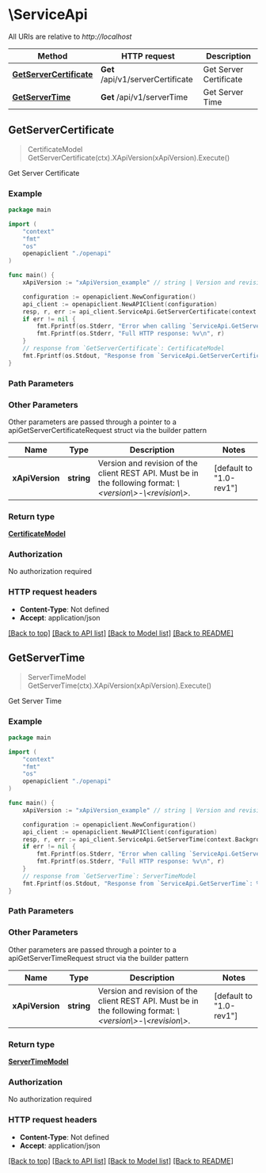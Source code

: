 # \ServiceApi

All URIs are relative to *http://localhost*

Method | HTTP request | Description
------------- | ------------- | -------------
[**GetServerCertificate**](ServiceApi.md#GetServerCertificate) | **Get** /api/v1/serverCertificate | Get Server Certificate
[**GetServerTime**](ServiceApi.md#GetServerTime) | **Get** /api/v1/serverTime | Get Server Time



## GetServerCertificate

> CertificateModel GetServerCertificate(ctx).XApiVersion(xApiVersion).Execute()

Get Server Certificate



### Example

```go
package main

import (
    "context"
    "fmt"
    "os"
    openapiclient "./openapi"
)

func main() {
    xApiVersion := "xApiVersion_example" // string | Version and revision of the client REST API. Must be in the following format: *\\<version\\>-\\<revision\\>*.  (default to "1.0-rev1")

    configuration := openapiclient.NewConfiguration()
    api_client := openapiclient.NewAPIClient(configuration)
    resp, r, err := api_client.ServiceApi.GetServerCertificate(context.Background()).XApiVersion(xApiVersion).Execute()
    if err != nil {
        fmt.Fprintf(os.Stderr, "Error when calling `ServiceApi.GetServerCertificate``: %v\n", err)
        fmt.Fprintf(os.Stderr, "Full HTTP response: %v\n", r)
    }
    // response from `GetServerCertificate`: CertificateModel
    fmt.Fprintf(os.Stdout, "Response from `ServiceApi.GetServerCertificate`: %v\n", resp)
}
```

### Path Parameters



### Other Parameters

Other parameters are passed through a pointer to a apiGetServerCertificateRequest struct via the builder pattern


Name | Type | Description  | Notes
------------- | ------------- | ------------- | -------------
 **xApiVersion** | **string** | Version and revision of the client REST API. Must be in the following format: *\\&lt;version\\&gt;-\\&lt;revision\\&gt;*.  | [default to &quot;1.0-rev1&quot;]

### Return type

[**CertificateModel**](CertificateModel.md)

### Authorization

No authorization required

### HTTP request headers

- **Content-Type**: Not defined
- **Accept**: application/json

[[Back to top]](#) [[Back to API list]](../README.md#documentation-for-api-endpoints)
[[Back to Model list]](../README.md#documentation-for-models)
[[Back to README]](../README.md)


## GetServerTime

> ServerTimeModel GetServerTime(ctx).XApiVersion(xApiVersion).Execute()

Get Server Time



### Example

```go
package main

import (
    "context"
    "fmt"
    "os"
    openapiclient "./openapi"
)

func main() {
    xApiVersion := "xApiVersion_example" // string | Version and revision of the client REST API. Must be in the following format: *\\<version\\>-\\<revision\\>*.  (default to "1.0-rev1")

    configuration := openapiclient.NewConfiguration()
    api_client := openapiclient.NewAPIClient(configuration)
    resp, r, err := api_client.ServiceApi.GetServerTime(context.Background()).XApiVersion(xApiVersion).Execute()
    if err != nil {
        fmt.Fprintf(os.Stderr, "Error when calling `ServiceApi.GetServerTime``: %v\n", err)
        fmt.Fprintf(os.Stderr, "Full HTTP response: %v\n", r)
    }
    // response from `GetServerTime`: ServerTimeModel
    fmt.Fprintf(os.Stdout, "Response from `ServiceApi.GetServerTime`: %v\n", resp)
}
```

### Path Parameters



### Other Parameters

Other parameters are passed through a pointer to a apiGetServerTimeRequest struct via the builder pattern


Name | Type | Description  | Notes
------------- | ------------- | ------------- | -------------
 **xApiVersion** | **string** | Version and revision of the client REST API. Must be in the following format: *\\&lt;version\\&gt;-\\&lt;revision\\&gt;*.  | [default to &quot;1.0-rev1&quot;]

### Return type

[**ServerTimeModel**](ServerTimeModel.md)

### Authorization

No authorization required

### HTTP request headers

- **Content-Type**: Not defined
- **Accept**: application/json

[[Back to top]](#) [[Back to API list]](../README.md#documentation-for-api-endpoints)
[[Back to Model list]](../README.md#documentation-for-models)
[[Back to README]](../README.md)

